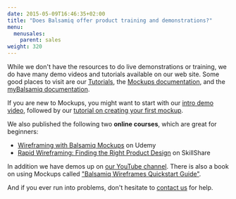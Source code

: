 ```yaml
---
date: 2015-05-09T16:46:35+02:00
title: "Does Balsamiq offer product training and demonstrations?"
menu:
  menusales:
    parent: sales
weight: 320
---
```


While we don't have the resources to do live demonstrations or training, we do have many demo videos and tutorials available on our web site. Some good places to visit are our [Tutorials](http://support.balsamiq.com/customer/portal/articles/1335124), the [Mockups documentation](https://docs.balsamiq.com/desktop/), and the [myBalsamiq documentation](https://docs.balsamiq.com/mybalsamiq/).

If you are new to Mockups, you might want to start with our [intro demo video](http://support.balsamiq.com/customer/portal/articles/107966), followed by our [tutorial on creating your first mockup](/tutorials/firstmockup/).

We also published the following two **online courses**, which are great for beginners:

*   [Wireframing with Balsamiq Mockups](https://www.udemy.com/wireframing-with-balsamiq-mockups/) on Udemy
*   [Rapid Wireframing: Finding the Right Product Design](https://www.skillshare.com/classes/design/Rapid-Wireframing-Finding-the-Right-Product-Design/1947996659) on SkillShare

In addition we have demos up on [our YouTube channel](https://www.youtube.com/playlist?list=PLVlyYfbClWxRpOSJvalIUTBxoqkrzowzI). There is also a book on using Mockups called ["Balsamiq Wireframes Quickstart Guide"](http://support.balsamiq.com/customer/portal/articles/1075461).

And if you ever run into problems, don't hesitate to [contact us](http://balsamiq.com/company/#contact) for help.